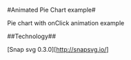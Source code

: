 #Animated Pie Chart example#

Pie chart with onClick animation example

##Technology##

[Snap svg 0.3.0][http://snapsvg.io/]
